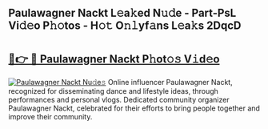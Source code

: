 ## Paulawagner Nackt L𝚎a𝚔ed N𝚞𝚍e - Part-PsL Vi𝚍𝚎o P𝚑𝚘tos - H𝚘𝚝 O𝚗𝚕yf𝚊ns L𝚎a𝚔s 2DqcD

# <h2><a href="http://kf9ins.oniu.top/?m=Paulawagner+Nackt">🔗👉 🔴 Paulawagner Nackt P𝚑ot𝚘𝚜 V𝚒d𝚎o</a></h2>

[![Paulawagner Nackt Nu𝚍e𝚜](https://i.imgur.com/0qMVB7G.gif)](http://kf9ins.oniu.top/?m=Paulawagner+Nackt)
Online influencer Paulawagner Nackt, recognized for disseminating dance and lifestyle ideas, through performances and personal vlogs. Dedicated community organizer Paulawagner Nackt, celebrated for their efforts to bring people together and improve their community.  
